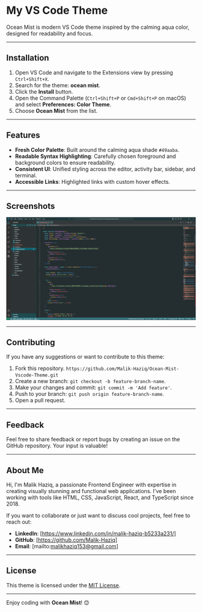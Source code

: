 # My VS Code Theme

Ocean Mist is modern VS Code theme inspired by the calming aqua color, designed for readability and focus.

---

## Installation

1. Open VS Code and navigate to the Extensions view by pressing `Ctrl+Shift+X`.
2. Search for the theme: **ocean mist**.
3. Click the **Install** button.
4. Open the Command Palette (`Ctrl+Shift+P` or `Cmd+Shift+P` on macOS) and select **Preferences: Color Theme**.
5. Choose **Ocean Mist** from the list.

---

## Features

- **Fresh Color Palette**: Built around the calming aqua shade `#49aaba`.
- **Readable Syntax Highlighting**: Carefully chosen foreground and background colors to ensure readability.
- **Consistent UI**: Unified styling across the editor, activity bar, sidebar, and terminal.
- **Accessible Links**: Highlighted links with custom hover effects.

---

## Screenshots

![Editor View](assets/screenshot.PNG)

---

## Contributing

If you have any suggestions or want to contribute to this theme:

1. Fork this repository. `https://github.com/Malik-Haziq/Ocean-Mist-Vscode-Theme.git`
2. Create a new branch: `git checkout -b feature-branch-name`.
3. Make your changes and commit: `git commit -m 'Add feature'`.
4. Push to your branch: `git push origin feature-branch-name`.
5. Open a pull request.

---

## Feedback

Feel free to share feedback or report bugs by creating an issue on the GitHub repository. Your input is valuable!

---

## About Me

Hi, I'm Malik Haziq, a passionate Frontend Engineer with expertise in creating visually stunning and functional web applications. I've been working with tools like HTML, CSS, JavaScript, React, and TypeScript since 2018.

If you want to collaborate or just want to discuss cool projects, feel free to reach out:

- **LinkedIn**: [https://www.linkedin.com/in/malik-haziq-b5233a231/]
- **GitHub**: [https://github.com/Malik-Haziq]
- **Email**: [mailto:malikhaziq153@gmail.com]

---

## License

This theme is licensed under the [MIT License](LICENSE).

---

Enjoy coding with **Ocean Mist**! 😊
